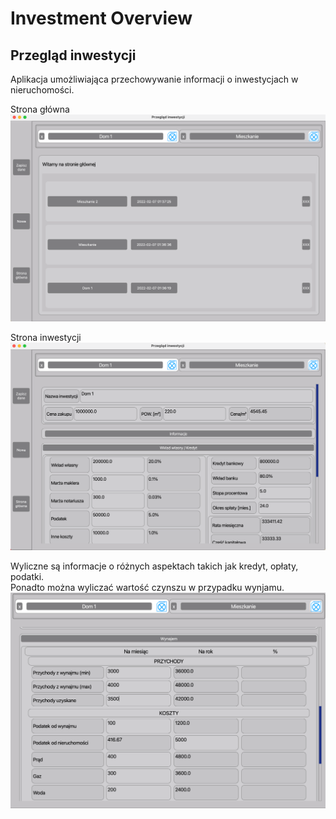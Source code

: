 # Investment Overview
## Przegląd inwestycji

Aplikacja umożliwiająca przechowywanie informacji o inwestycjach w nieruchomości.  
  
Strona główna
![img.png](img.png)
  
Strona inwestycji
![img_1.png](img_1.png)
  
Wyliczne są informacje o różnych aspektach takich jak kredyt, opłaty, podatki.  
Ponadto można wyliczać wartość czynszu w przypadku wynjamu.  
![img_2.png](img_2.png)